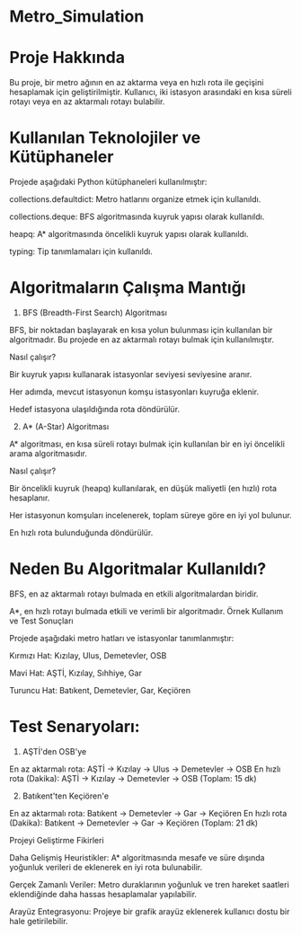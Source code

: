 # Metro_Simulation
 # Proje Hakkında

Bu proje, bir metro ağının en az aktarma veya en hızlı rota ile geçişini hesaplamak için geliştirilmiştir. Kullanıcı, iki istasyon arasındaki en kısa süreli rotayı veya en az aktarmalı rotayı bulabilir.

 # Kullanılan Teknolojiler ve Kütüphaneler

Projede aşağıdaki Python kütüphaneleri kullanılmıştır:

collections.defaultdict: Metro hatlarını organize etmek için kullanıldı.

collections.deque: BFS algoritmasında kuyruk yapısı olarak kullanıldı.

heapq: A* algoritmasında öncelikli kuyruk yapısı olarak kullanıldı.

typing: Tip tanımlamaları için kullanıldı.

# Algoritmaların Çalışma Mantığı

1. BFS (Breadth-First Search) Algoritması

BFS, bir noktadan başlayarak en kısa yolun bulunması için kullanılan bir algoritmadır. Bu projede en az aktarmalı rotayı bulmak için kullanılmıştır.

Nasıl çalışır?

Bir kuyruk yapısı kullanarak istasyonlar seviyesi seviyesine aranır.

Her adımda, mevcut istasyonun komşu istasyonları kuyruğa eklenir.

Hedef istasyona ulaşıldığında rota döndürülür.

2. A* (A-Star) Algoritması

A* algoritması, en kısa süreli rotayı bulmak için kullanılan bir en iyi öncelikli arama algoritmasıdır.

Nasıl çalışır?

Bir öncelikli kuyruk (heapq) kullanılarak, en düşük maliyetli (en hızlı) rota hesaplanır.

Her istasyonun komşuları incelenerek, toplam süreye göre en iyi yol bulunur.

En hızlı rota bulunduğunda döndürülür.

 # Neden Bu Algoritmalar Kullanıldı?

BFS, en az aktarmalı rotayı bulmada en etkili algoritmalardan biridir.

A*, en hızlı rotayı bulmada etkili ve verimli bir algoritmadır.
Örnek Kullanım ve Test Sonuçları

Projede aşağıdaki metro hatları ve istasyonlar tanımlanmıştır:

Kırmızı Hat: Kızılay, Ulus, Demetevler, OSB

Mavi Hat: AŞTİ, Kızılay, Sıhhiye, Gar

Turuncu Hat: Batıkent, Demetevler, Gar, Keçiören

 # Test Senaryoları:

1. AŞTİ'den OSB'ye

En az aktarmalı rota: AŞTİ -> Kızılay -> Ulus -> Demetevler -> OSB
En hızlı rota (Dakika): AŞTİ -> Kızılay -> Demetevler -> OSB (Toplam: 15 dk)

2. Batıkent'ten Keçiören'e

En az aktarmalı rota: Batıkent -> Demetevler -> Gar -> Keçiören
En hızlı rota (Dakika): Batıkent -> Demetevler -> Gar -> Keçiören (Toplam: 21 dk)

Projeyi Geliştirme Fikirleri

Daha Gelişmiş Heuristikler: A* algoritmasında mesafe ve süre dışında yoğunluk verileri de eklenerek en iyi rota bulunabilir.

Gerçek Zamanlı Veriler: Metro duraklarının yoğunluk ve tren hareket saatleri eklendiğinde daha hassas hesaplamalar yapılabilir.

Arayüz Entegrasyonu: Projeye bir grafik arayüz eklenerek kullanıcı dostu bir hale getirilebilir.
